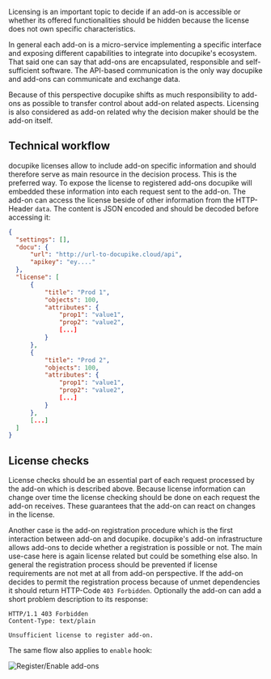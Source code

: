 Licensing is an important topic to decide if an add-on is accessible or whether its offered functionalities
should be hidden because the license does not own specific characteristics.

In general each add-on is a micro-service implementing a specific interface and exposing different capabilities to
integrate into docupike's ecosystem. That said one can say that add-ons are encapsulated, responsible and
self-sufficient software. The API-based communication is the only way docupike and add-ons can communicate
and exchange data.

Because of this perspective docupike shifts as much responsibility to add-ons as possible to transfer control about
add-on related aspects.
Licensing is also considered as add-on related why the decision maker should be the add-on itself.

## Technical workflow

docupike licenses allow to include add-on specific information and should therefore serve as main resource in
the decision process. This is the preferred way.
To expose the license to registered add-ons docupike will embedded these information into each request sent to the
add-on.
The add-on can access the license beside of other information from the HTTP-Header `data`.
The content is JSON encoded and should be decoded before accessing it:

```json
{
  "settings": [],
  "docu": {
      "url": "http://url-to-docupike.cloud/api",
      "apikey": "ey...."
  }, 
  "license": [
      {
          "title": "Prod 1",
          "objects": 100,
          "attributes": {
              "prop1": "value1",
              "prop2": "value2",
              [...]
          }
      },
      {
          "title": "Prod 2",
          "objects": 100,
          "attributes": {
              "prop1": "value1",
              "prop2": "value2",
              [...]
          }
      },
      [...]
  ]
}
```

## License checks

License checks should be an essential part of each request processed by the add-on which is described above.
Because license information can change over time the license checking should be done on each request the add-on receives.
These guarantees that the add-on can react on changes in the license.

Another case is the add-on registration procedure which is the first interaction between add-on and docupike.
docupike's add-on infrastructure allows add-ons to decide whether a registration is possible or not.
The main use-case here is again license related but could be something else also.
In general the registration process should be prevented if license requirements are not met at all from add-on perspective.
If the add-on decides to permit the registration process because of unmet dependencies it should return HTTP-Code `403 Forbidden`.
Optionally the add-on can add a short problem description to its response:

```
HTTP/1.1 403 Forbidden
Content-Type: text/plain

Unsufficient license to register add-on.
```

The same flow also applies to `enable` hook:

![Register/Enable add-ons](licensing-1.png)
